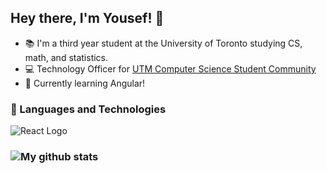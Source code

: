 ## Hey there, I'm Yousef! 👋

* 📚 I'm a third year student at the University of Toronto studying CS, math, and statistics.
* 💻 Technology Officer for [UTM Computer Science Student Community](https://cssc.utm.utoronto.ca/)
* 🌱 Currently learning Angular!

### 🧰 Languages and Technologies

<img src="https://cdn.worldvectorlogo.com/logos/react-2.svg" alt="React Logo">

### ![My github stats](https://github-readme-stats.vercel.app/api?username=CometWhoosh)



<!--
**CometWhoosh/CometWhoosh** is a ✨ _special_ ✨ repository because its `README.md` (this file) appears on your GitHub profile.

Here are some ideas to get you started:

- 🔭 I’m currently working on ...
- 🌱 I’m currently learning ...
- 👯 I’m looking to collaborate on ...
- 🤔 I’m looking for help with ...
- 💬 Ask me about ...
- 📫 How to reach me: ...
- 😄 Pronouns: ...
- ⚡ Fun fact: ...

- Education
- Projects
- WVAnon team?

- Languages and technologies
- Some stats if they're good lol

-->


